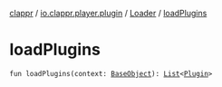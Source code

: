 [clappr](../../index.md) / [io.clappr.player.plugin](../index.md) / [Loader](index.md) / [loadPlugins](./load-plugins.md)

# loadPlugins

`fun loadPlugins(context: `[`BaseObject`](../../io.clappr.player.base/-base-object/index.md)`): `[`List`](https://kotlinlang.org/api/latest/jvm/stdlib/kotlin.collections/-list/index.html)`<`[`Plugin`](../-plugin/index.md)`>`
